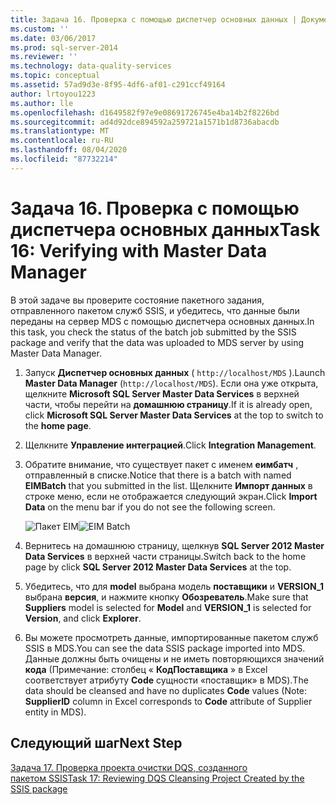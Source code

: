 ```yaml
---
title: Задача 16. Проверка с помощью диспетчер основных данных | Документация Майкрософт
ms.custom: ''
ms.date: 03/06/2017
ms.prod: sql-server-2014
ms.reviewer: ''
ms.technology: data-quality-services
ms.topic: conceptual
ms.assetid: 57ad9d3e-8f95-4df6-af01-c291ccf49164
author: lrtoyou1223
ms.author: lle
ms.openlocfilehash: d1649582f97e9e08691726745e4ba14b2f8226bd
ms.sourcegitcommit: ad4d92dce894592a259721a1571b1d8736abacdb
ms.translationtype: MT
ms.contentlocale: ru-RU
ms.lasthandoff: 08/04/2020
ms.locfileid: "87732214"
---
```

# <a name="task-16-verifying-with-master-data-manager"></a><span data-ttu-id="b6632-102">Задача 16. Проверка с помощью диспетчера основных данных</span><span class="sxs-lookup"><span data-stu-id="b6632-102">Task 16: Verifying with Master Data Manager</span></span>
  <span data-ttu-id="b6632-103">В этой задаче вы проверите состояние пакетного задания, отправленного пакетом служб SSIS, и убедитесь, что данные были переданы на сервер MDS с помощью диспетчера основных данных.</span><span class="sxs-lookup"><span data-stu-id="b6632-103">In this task, you check the status of the batch job submitted by the SSIS package and verify that the data was uploaded to MDS server by using Master Data Manager.</span></span>  
  
1.  <span data-ttu-id="b6632-104">Запуск **Диспетчер основных данных** ( `http://localhost/MDS` ).</span><span class="sxs-lookup"><span data-stu-id="b6632-104">Launch **Master Data Manager** (`http://localhost/MDS`).</span></span> <span data-ttu-id="b6632-105">Если она уже открыта, щелкните **Microsoft SQL Server Master Data Services** в верхней части, чтобы перейти на **домашнюю страницу**.</span><span class="sxs-lookup"><span data-stu-id="b6632-105">If it is already open, click **Microsoft SQL Server Master Data Services** at the top to switch to the **home page**.</span></span>  
  
2.  <span data-ttu-id="b6632-106">Щелкните **Управление интеграцией**.</span><span class="sxs-lookup"><span data-stu-id="b6632-106">Click **Integration Management**.</span></span>  
  
3.  <span data-ttu-id="b6632-107">Обратите внимание, что существует пакет с именем **еимбатч** , отправленный в списке.</span><span class="sxs-lookup"><span data-stu-id="b6632-107">Notice that there is a batch with named **EIMBatch** that you submitted in the list.</span></span> <span data-ttu-id="b6632-108">Щелкните **Импорт данных** в строке меню, если не отображается следующий экран.</span><span class="sxs-lookup"><span data-stu-id="b6632-108">Click **Import Data** on the menu bar if you do not see the following screen.</span></span>  
  
     <span data-ttu-id="b6632-109">![Пакет EIM](../../2014/tutorials/media/et-verifyingwithmasterdatamanager.jpg "Пакет EIM")</span><span class="sxs-lookup"><span data-stu-id="b6632-109">![EIM Batch](../../2014/tutorials/media/et-verifyingwithmasterdatamanager.jpg "EIM Batch")</span></span>  
  
4.  <span data-ttu-id="b6632-110">Вернитесь на домашнюю страницу, щелкнув **SQL Server 2012 Master Data Services** в верхней части страницы.</span><span class="sxs-lookup"><span data-stu-id="b6632-110">Switch back to the home page by click **SQL Server 2012 Master Data Services** at the top.</span></span>  
  
5.  <span data-ttu-id="b6632-111">Убедитесь, что для **model** выбрана модель **поставщики** и **VERSION_1** выбрана **версия**, и нажмите кнопку **Обозреватель**.</span><span class="sxs-lookup"><span data-stu-id="b6632-111">Make sure that **Suppliers** model is selected for **Model** and **VERSION_1** is selected for **Version**, and click **Explorer**.</span></span>  
  
6.  <span data-ttu-id="b6632-112">Вы можете просмотреть данные, импортированные пакетом служб SSIS в MDS.</span><span class="sxs-lookup"><span data-stu-id="b6632-112">You can see the data SSIS package imported into MDS.</span></span> <span data-ttu-id="b6632-113">Данные должны быть очищены и не иметь повторяющихся значений **кода** (Примечание: столбец « **КодПоставщика** » в Excel соответствует атрибуту **Code** сущности «поставщик» в MDS).</span><span class="sxs-lookup"><span data-stu-id="b6632-113">The data should be cleansed and have no duplicates **Code** values (Note: **SupplierID** column in Excel corresponds to **Code** attribute of Supplier entity in MDS).</span></span>  
  
## <a name="next-step"></a><span data-ttu-id="b6632-114">Следующий шаг</span><span class="sxs-lookup"><span data-stu-id="b6632-114">Next Step</span></span>  
 [<span data-ttu-id="b6632-115">Задача 17. Проверка проекта очистки DQS, созданного пакетом SSIS</span><span class="sxs-lookup"><span data-stu-id="b6632-115">Task 17: Reviewing DQS Cleansing Project Created by the SSIS package</span></span>](../../2014/tutorials/task-17-reviewing-dqs-cleansing-project-created-by-the-ssis-package.md)  
  
  
